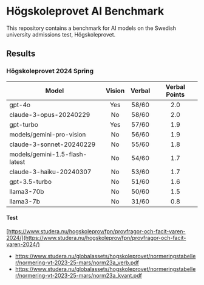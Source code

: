 # Högskoleprovet AI Benchmark

This repository contains a benchmark for AI models on the Swedish university admissions test, Högskoleprovet.

## Results

### Högskoleprovet 2024 Spring

| Model                          | Vision | Verbal | Verbal Points |
| ------------------------------ | :----: | :----: | :-----------: |
| gpt-4o                         |  Yes   | 58/60  |      2.0      |
| claude-3-opus-20240229         |   No   | 58/60  |      2.0      |
| gpt-turbo                      |  Yes   | 57/60  |      1.9      |
| models/gemini-pro-vision       |   No   | 56/60  |      1.9      |
| claude-3-sonnet-20240229       |   No   | 55/60  |      1.8      |
| models/gemini-1.5-flash-latest |   No   | 54/60  |      1.7      |
| claude-3-haiku-20240307        |   No   | 53/60  |      1.7      |
| gpt-3.5-turbo                  |   No   | 51/60  |      1.6      |
| llama3-70b                     |   No   | 50/60  |      1.5      |
| llama3-7b                      |   No   | 31/60  |      0.8      |

#### Test

[https://www.studera.nu/hogskoleprov/fpn/provfragor-och-facit-varen-2024/](https://www.studera.nu/hogskoleprov/fpn/provfragor-och-facit-varen-2024/)

- https://www.studera.nu/globalassets/hogskoleprovet/normeringstabeller/normering-vt-2023-25-mars/norm23a_verb.pdf
- https://www.studera.nu/globalassets/hogskoleprovet/normeringstabeller/normering-vt-2023-25-mars/norm23a_kvant.pdf
